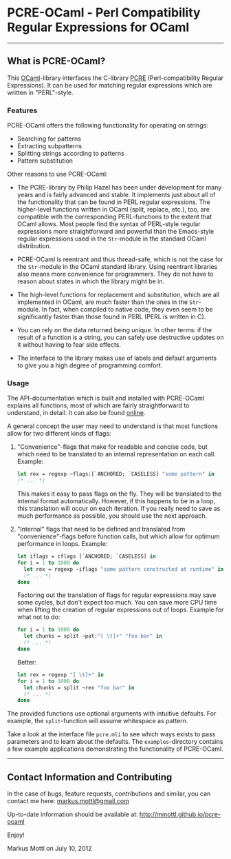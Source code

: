 PCRE-OCaml - Perl Compatibility Regular Expressions for OCaml
=============================================================

---------------------------------------------------------------------------

What is PCRE-OCaml?
-------------------

This [OCaml](http://www.ocaml.org)-library interfaces the C-library
[PCRE](http://www.pcre.org) (Perl-compatibility Regular Expressions).  It can
be used for matching regular expressions which are written in "PERL"-style.

### Features

PCRE-OCaml offers the following functionality for operating on strings:

  * Searching for patterns
  * Extracting subpatterns
  * Splitting strings according to patterns
  * Pattern substitution

Other reasons to use PCRE-OCaml:

  * The PCRE-library by Philip Hazel has been under development for many
    years and is fairly advanced and stable.  It implements just about all
    of the functionality that can be found in PERL regular expressions.
    The higher-level functions written in OCaml (split, replace, etc.),
    too, are compatible with the corresponding PERL-functions to the extent
    that OCaml allows.  Most people find the syntax of PERL-style regular
    expressions more straightforward and powerful than the Emacs-style regular
    expressions used in the `Str`-module in the standard OCaml distribution.

  * PCRE-OCaml is reentrant and thus thread-safe, which is not the case
    for the `Str`-module in the OCaml standard library.  Using reentrant
    libraries also means more convenience for programmers.  They do not
    have to reason about states in which the library might be in.

  * The high-level functions for replacement and substitution, which are all
    implemented in OCaml, are much faster than the ones in the `Str`-module.
    In fact, when compiled to native code, they even seem to be significantly
    faster than those found in PERL (PERL is written in C).

  * You can rely on the data returned being unique.  In other terms: if
    the result of a function is a string, you can safely use destructive
    updates on it without having to fear side effects.

  * The interface to the library makes use of labels and default arguments
    to give you a high degree of programming comfort.

### Usage

The API-documentation which is built and installed with PCRE-OCaml explains all
functions, most of which are fairly straightforward to understand, in detail.
It can also be found [online](http://mmottl.github.io/pcre-ocaml/api).

A general concept the user may need to understand is that most functions
allow for two different kinds of flags:

  1. "Convenience"-flags that make for readable and concise code, but which
     need to be translated to an internal representation on each call.
     Example:

     ```ocaml
     let rex = regexp ~flags:[`ANCHORED; `CASELESS] "some pattern" in
     (* ... *)
     ```

     This makes it easy to pass flags on the fly.  They will be translated to
     the internal format automatically.  However, if this happens to be in a
     loop, this translation will occur on each iteration.  If you really need
     to save as much performance as possible, you should use the next approach.

  2. "Internal" flags that need to be defined and translated from
     "convenience"-flags before function calls, but which allow for optimum
     performance in loops.  Example:

     ```ocaml
     let iflags = cflags [`ANCHORED; `CASELESS] in
     for i = 1 to 1000 do
       let rex = regexp ~iflags "some pattern constructed at runtime" in
       (* ... *)
     done
     ```

      Factoring out the translation of flags for regular expressions may
      save some cycles, but don't expect too much.  You can save more CPU
      time when lifting the creation of regular expressions out of loops.
      Example for what not to do:

      ```ocaml
      for i = 1 to 1000 do
        let chunks = split ~pat:"[ \t]+" "foo bar" in
        (* ... *)
      done
      ```

      Better:

      ```ocaml
      let rex = regexp "[ \t]+" in
      for i = 1 to 1000 do
        let chunks = split ~rex "foo bar" in
        (* ... *)
      done
      ```

The provided functions use optional arguments with intuitive defaults.
For example, the `split`-function will assume whitespace as pattern.

Take a look at the interface file `pcre.mli` to see which ways exists to pass
parameters and to learn about the defaults.  The `examples`-directory contains
a few example applications demonstrating the functionality of PCRE-OCaml.

---------------------------------------------------------------------------

Contact Information and Contributing
------------------------------------

In the case of bugs, feature requests, contributions and similar, you can
contact me here: <markus.mottl@gmail.com>

Up-to-date information should be available at:
<http://mmottl.github.io/pcre-ocaml>

Enjoy!

Markus Mottl on July 10, 2012
